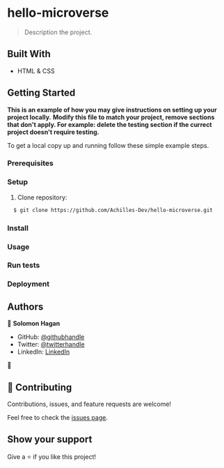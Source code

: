 
# hello-microverse

> Description the project.


## Built With

- HTML & CSS


## Getting Started

**This is an example of how you may give instructions on setting up your project locally.**
**Modify this file to match your project, remove sections that don't apply. For example: delete the testing section if the currect project doesn't require testing.**


To get a local copy up and running follow these simple example steps.

### Prerequisites
    
### Setup
1. Clone repository: 
```sh
  $ git clone https://github.com/Achilles-Dev/hello-microverse.git
```

### Install

### Usage

### Run tests

### Deployment



## Authors

👤 **Solomon Hagan**

- GitHub: [@githubhandle](https://github.com/Achilles-Dev)
- Twitter: [@twitterhandle](https://twitter.com/@SoloAchilles)
- LinkedIn: [LinkedIn](https://linkedin.com/in/)

👤 
## 🤝 Contributing

Contributions, issues, and feature requests are welcome!

Feel free to check the [issues page](../../issues/).

## Show your support

Give a ⭐️ if you like this project!

